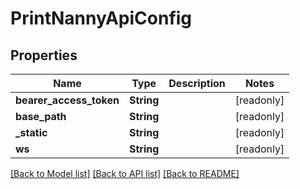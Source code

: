 # PrintNannyApiConfig

## Properties

Name | Type | Description | Notes
------------ | ------------- | ------------- | -------------
**bearer_access_token** | **String** |  | [readonly]
**base_path** | **String** |  | [readonly]
**_static** | **String** |  | [readonly]
**ws** | **String** |  | [readonly]

[[Back to Model list]](../README.md#documentation-for-models) [[Back to API list]](../README.md#documentation-for-api-endpoints) [[Back to README]](../README.md)


